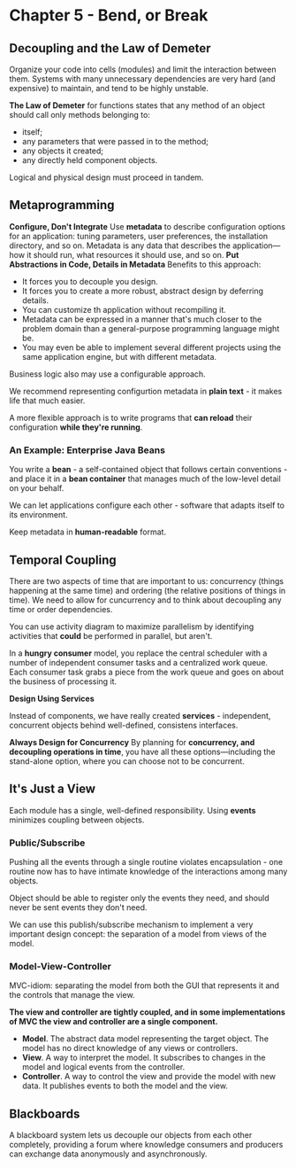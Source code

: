 # Chapter 5 - Bend, or Break
## Decoupling and the Law of Demeter
Organize your code into cells (modules) and limit the interaction between them. Systems with many unnecessary dependencies are very hard (and expensive) to maintain, and tend to be highly unstable.

**The Law of Demeter** for functions states that any method of an object should call only methods belonging to:
- itself;
- any parameters that were passed in to the method;
- any objects it created;
- any directly held component objects.

Logical and physical design must proceed in tandem.

## Metaprogramming
**Configure, Don't Integrate**
Use __metadata__ to describe configuration options for an application: tuning parameters, user preferences, the  installation directory, and so on. Metadata is any data that describes the application—how it should run, what resources it should use, and so on. 
**Put Abstractions in Code, Details in Metadata**
Benefits to this approach:
- It forces you to decouple you design.
- It forces you to create a more robust, abstract design by deferring details.
- You can customize th application without recompiling it.
- Metadata can be expressed in a manner that's much closer to the problem domain than a general-purpose programming language might be.
- You may even be able to implement several different projects using the same application engine, but with different metadata.

Business logic also may use a configurable approach.

We recommend representing configurtion metadata in **plain text** - it makes life that much easier. 

A more flexible approach is to write programs that **can reload** their configuration **while they're running**.

### An Example: Enterprise Java Beans
You write a __bean__ - a self-contained object that follows certain conventions - and place it in a __bean container__ that manages much of the low-level detail on your behalf.

We can let applications configure each other - software that adapts itself to its environment.

Keep metadata in **human-readable** format.

## Temporal Coupling
There are two aspects of time that are important to us: concurrency (things happening at the same time) and ordering (the relative positions of things in time). We need to allow for cuncurrency and to think about decoupling any time or order dependencies.

You can use activity diagram to maximize parallelism by identifying activities that __could__ be performed in parallel, but aren't.

In a **hungry consumer** model, you replace the central scheduler with a number of independent consumer tasks and a centralized work queue. Each consumer task grabs a piece from the work queue and goes on about the business of processing it. 

**Design Using Services**

Instead of components, we have really created __services__ - independent, concurrent objects behind well-defined, consistens interfaces.

**Always Design for Concurrency**
By planning for **concurrency, and decoupling operations in time**, you have all these options—including the stand-alone option, where you can choose not to be concurrent.

## It's Just a View
Each module has a single, well-defined responsibility. Using **events** minimizes coupling between objects.

### Public/Subscribe
Pushing all the events through a single routine violates encapsulation - one routine now has to have intimate knowledge of the interactions among many objects.

Object should be able to register only the events they need, and should never be sent events they don't need.

We can use this publish/subscribe mechanism to implement a very important design concept: the separation of a model from views of the model.

### Model-View-Controller
MVC-idiom: separating the model from both the GUI that represents it and the controls that manage the view.

__The view and controller are tightly coupled, and in some implementations of MVC the view and controller are a single component.__

- **Model**. The abstract data model representing the target object. The model has no direct knowledge of any views or controllers.
- **View**. A way to interpret the model. It subscribes to changes in the model and logical events from the controller.
- **Controller**. A way to control the view and provide the model with new data. It publishes events to both the model and the view.

## Blackboards
A blackboard system lets us decouple our objects from each other completely, providing a forum where knowledge consumers and producers can exchange data anonymously and asynchronously.